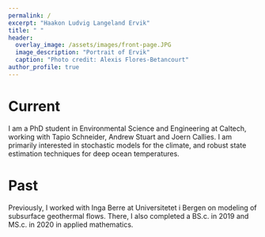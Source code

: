 ```yaml
---
permalink: /
excerpt: "Haakon Ludvig Langeland Ervik"
title: " "
header:
  overlay_image: /assets/images/front-page.JPG
  image_description: "Portrait of Ervik"
  caption: "Photo credit: Alexis Flores-Betancourt"
author_profile: true
---
```


# Current

I am a PhD student in Environmental Science and Engineering at Caltech, working with Tapio Schneider, Andrew Stuart and Joern Callies. I am primarily interested in stochastic models for the climate, and robust state estimation techniques for deep ocean temperatures.

# Past

Previously, I worked with Inga Berre at Universitetet i Bergen on modeling of subsurface geothermal flows. There, I also completed a BS.c. in 2019 and MS.c. in 2020 in applied mathematics.

